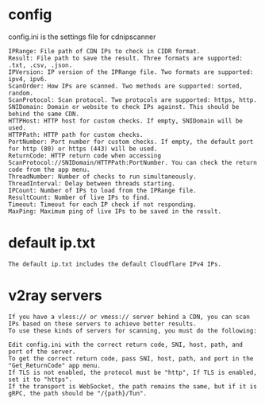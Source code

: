 # config

config.ini is the settings file for cdnipscanner

    IPRange: File path of CDN IPs to check in CIDR format.
    Result: File path to save the result. Three formats are supported: .txt, .csv, .json.
    IPVersion: IP version of the IPRange file. Two formats are supported: ipv4, ipv6.
    ScanOrder: How IPs are scanned. Two methods are supported: sorted, random.
    ScanProtocol: Scan protocol. Two protocols are supported: https, http.
    SNIDomain: Domain or website to check IPs against. This should be behind the same CDN.
    HTTPHost: HTTP host for custom checks. If empty, SNIDomain will be used.
    HTTPPath: HTTP path for custom checks.
    PortNumber: Port number for custom checks. If empty, the default port for http (80) or https (443) will be used.
    ReturnCode: HTTP return code when accessing ScanProtocol://SNIDomain/HTTPPath:PortNumber. You can check the return code from the app menu.
    ThreadNumber: Number of checks to run simultaneously.
    ThreadInterval: Delay between threads starting.
    IPCount: Number of IPs to load from the IPRange file.
    ResultCount: Number of live IPs to find.
    Timeout: Timeout for each IP check if not responding.
    MaxPing: Maximum ping of live IPs to be saved in the result.

# default ip.txt

    The default ip.txt includes the default Cloudflare IPv4 IPs.

# v2ray servers

    If you have a vless:// or vmess:// server behind a CDN, you can scan IPs based on these servers to achieve better results.
    To use these kinds of servers for scanning, you must do the following:

    Edit config.ini with the correct return code, SNI, host, path, and port of the server.
    To get the correct return code, pass SNI, host, path, and port in the "Get_ReturnCode" app menu.
    If TLS is not enabled, the protocol must be "http", If TLS is enabled, set it to "https".
    If the transport is WebSocket, the path remains the same, but if it is gRPC, the path should be "/{path}/Tun".

